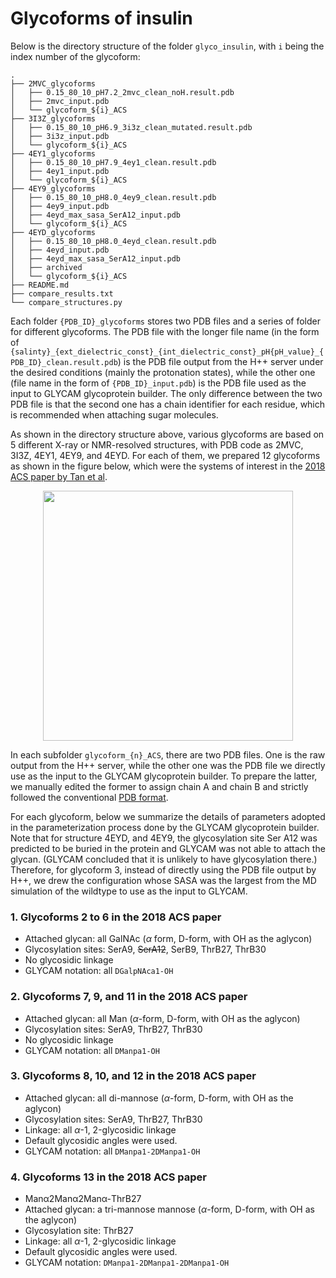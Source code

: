 # Glycoforms of insulin
Below is the directory structure of the folder `glyco_insulin`, with `i` being the index number of the glycoform:
```
.
├── 2MVC_glycoforms
│   ├── 0.15_80_10_pH7.2_2mvc_clean_noH.result.pdb
│   ├── 2mvc_input.pdb
│   └── glycoform_${i}_ACS
├── 3I3Z_glycoforms
│   ├── 0.15_80_10_pH6.9_3i3z_clean_mutated.result.pdb
│   ├── 3i3z_input.pdb
│   └── glycoform_${i}_ACS
├── 4EY1_glycoforms
│   ├── 0.15_80_10_pH7.9_4ey1_clean.result.pdb
│   ├── 4ey1_input.pdb
│   └── glycoform_${i}_ACS
├── 4EY9_glycoforms
│   ├── 0.15_80_10_pH8.0_4ey9_clean.result.pdb
│   ├── 4ey9_input.pdb
│   ├── 4eyd_max_sasa_SerA12_input.pdb
│   └── glycoform_${i}_ACS
├── 4EYD_glycoforms
│   ├── 0.15_80_10_pH8.0_4eyd_clean.result.pdb
│   ├── 4eyd_input.pdb
│   ├── 4eyd_max_sasa_SerA12_input.pdb
│   ├── archived
│   └── glycoform_${i}_ACS
├── README.md
├── compare_results.txt
└── compare_structures.py
```
Each folder `{PDB_ID}_glycoforms` stores two PDB files and a series of folder for different glycoforms. The PDB file with the longer file name (in the form of `{salinty}_{ext_dielectric_const}_{int_dielectric_const}_pH{pH_value}_{PDB_ID}_clean.result.pdb`) is the PDB file output from the H++ server under the desired conditions (mainly the protonation states), while the other one (file name in the form of `{PDB_ID}_input.pdb`) is the PDB file used as the input to GLYCAM glycoprotein builder. The only difference between the two PDB file is that the second one has a chain identifier for each residue, which is recommended when attaching sugar molecules.

As shown in the directory structure above, various glycoforms are based on 5 different X-ray or NMR-resolved structures, with PDB code as 2MVC, 3I3Z, 4EY1, 4EY9, and 4EYD. For each of them, we prepared 12 glycoforms as shown in the figure below, which were the systems of interest in the [2018 ACS paper by Tan et al](https://pubs.acs.org/doi/abs/10.1021/acschembio.7b00794).

<center><img src=https://i.imgur.com/kwdYFCt.png width=400>
</center>

In each subfolder `glycoform_{n}_ACS`, there are two PDB files. One is the raw output from the H++ server, while the other one was the PDB file we directly use as the input to the GLYCAM glycoprotein builder. To prepare the latter, we manually edited the former to assign chain A and chain B and strictly followed the conventional [PDB format](https://www.cgl.ucsf.edu/chimera/docs/UsersGuide/tutorials/pdbintro.html).

For each glycoform, below we summarize the details of parameters adopted in the parameterization process done by the GLYCAM glycoprotein builder. Note that for structure 4EYD, and 4EY9, the glycosylation site Ser A12 was predicted to be buried in the protein and GLYCAM was not able to attach the glycan. (GLYCAM concluded that it is unlikely to have glycosylation there.) Therefore, for glycoform 3, instead of directly using the PDB file output by H++, we drew the configuration whose SASA was the largest from the MD simulation of the wildtype to use as the input to GLYCAM. 
### 1. Glycoforms 2 to 6 in the 2018 ACS paper
- Attached glycan: all GalNAc ($\alpha$ form, D-form, with OH as the aglycon)
- Glycosylation sites: SerA9, ~~SerA12~~, SerB9, ThrB27, ThrB30
- No glycosidic linkage
- GLYCAM notation: all `DGalpNAca1-OH`

### 2. Glycoforms 7, 9, and 11 in the 2018 ACS paper
- Attached glycan: all Man ($\alpha$-form, D-form, with OH as the aglycon)
- Glycosylation sites: SerA9, ThrB27, ThrB30
- No glycosidic linkage
- GLYCAM notation: all `DManpa1-OH`

### 3. Glycoforms 8, 10, and 12 in the 2018 ACS paper 
- Attached glycan: all di-mannose ($\alpha$-form, D-form, with OH as the aglycon)
- Glycosylation sites: SerA9, ThrB27, ThrB30
- Linkage: all $\alpha$-1, 2-glycosidic linkage
- Default glycosidic angles were used.
- GLYCAM notation: all `DManpa1-2DManpa1-OH`

### 4. Glycoforms 13 in the 2018 ACS paper
- Manα2Manα2Manα-ThrB27
- Attached glycan: a tri-mannose mannose ($\alpha$-form, D-form, with OH as the aglycon)
- Glycosylation site: ThrB27
- Linkage: all $\alpha$-1, 2-glycosidic linkage
- Default glycosidic angles were used.
- GLYCAM notation: `DManpa1-2DManpa1-2DManpa1-OH`